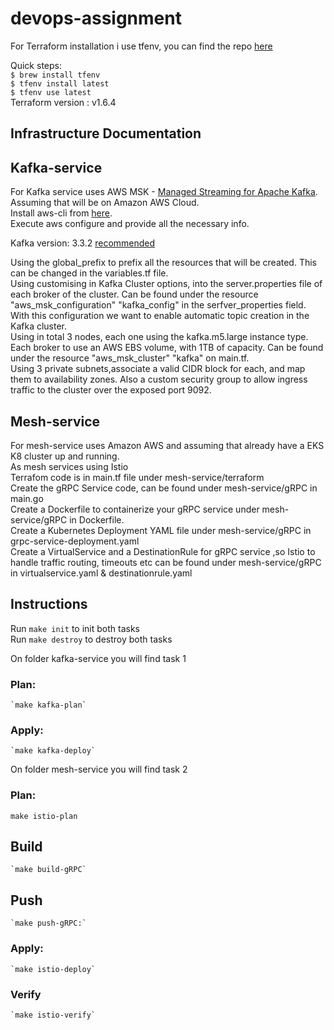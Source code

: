 # devops-assignment
For Terraform installation i use tfenv, you can find the repo [here](https://github.com/tfutils/tfenv#terraform-version-file)

Quick steps:   
`$ brew install tfenv`   
`$ tfenv install latest`  
`$ tfenv use latest`  
Terraform version : v1.6.4

## Infrastructure Documentation
## Kafka-service

For Kafka service uses AWS MSK - [Managed Streaming for Apache Kafka](https://aws.amazon.com/msk/).   
Assuming that will be on Amazon AWS Cloud.   
Install aws-cli from [here](https://docs.aws.amazon.com/cli/latest/userguide/getting-started-install.html).   
Execute aws configure and provide all the necessary info.   

Kafka version: 3.3.2 [recommended](https://docs.aws.amazon.com/msk/latest/developerguide/supported-kafka-versions.html#3.3.2)

Using the global_prefix to prefix all the resources that will be created. This can be changed in the variables.tf file.     
Using customising in Kafka Cluster options, into the server.properties file of each broker of the cluster. Can be found under the resource "aws_msk_configuration" "kafka_config" in the serfver_properties field. With this configuration we want to enable automatic topic creation in the Kafka cluster.     
Using in total 3 nodes, each one using the kafka.m5.large instance type. Each broker to use an AWS EBS volume, with 1TB of capacity. Can be found under the resource "aws_msk_cluster" "kafka" on main.tf.      
Using 3 private subnets,associate a valid CIDR block for each, and map them to availability zones. Also a custom security group  to allow ingress traffic to the cluster over the exposed port 9092.    

## Mesh-service
For mesh-service uses Amazon AWS and assuming that already have a EKS K8 cluster up and running.    
As mesh services using Istio     
Terrafom code is in main.tf file under mesh-service/terraform    
Create the gRPC Service code, can be found under mesh-service/gRPC in main.go    
Create a Dockerfile to containerize your gRPC service under mesh-service/gRPC in Dockerfile.   
Create a Kubernetes Deployment YAML file under mesh-service/gRPC in grpc-service-deployment.yaml    
Create a VirtualService and a DestinationRule for gRPC service ,so Istio to handle traffic routing, timeouts etc can be found under mesh-service/gRPC in virtualservice.yaml & destinationrule.yaml    


## Instructions 

Run `make init` to init both tasks    
Run `make destroy` to destroy both tasks   

On folder kafka-service you will find task 1
### Plan: 
    `make kafka-plan`
### Apply:
    `make kafka-deploy`

On folder mesh-service you will find task 2
### Plan: 
    make istio-plan
## Build 
    `make build-gRPC`
## Push
    `make push-gRPC:`
### Apply:
    `make istio-deploy`
### Verify
    `make istio-verify`
    